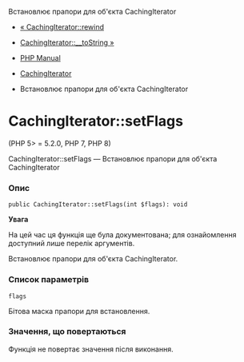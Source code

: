 Встановлює прапори для об'єкта CachingIterator

-   [« CachingIterator::rewind](cachingiterator.rewind.html)
    
-   [CachingIterator::\_\_toString »](cachingiterator.tostring.html)
    
-   [PHP Manual](index.html)
    
-   [CachingIterator](class.cachingiterator.html)
    
-   Встановлює прапори для об'єкта CachingIterator
    

# CachingIterator::setFlags

(PHP 5> = 5.2.0, PHP 7, PHP 8)

CachingIterator::setFlags — Встановлює прапори для об'єкта CachingIterator

### Опис

```methodsynopsis
public CachingIterator::setFlags(int $flags): void
```

**Увага**

На цей час ця функція ще була документована; для ознайомлення доступний лише перелік аргументів.

Встановлює прапори для об'єкта CachingIterator.

### Список параметрів

`flags`

Бітова маска прапори для встановлення.

### Значення, що повертаються

Функція не повертає значення після виконання.